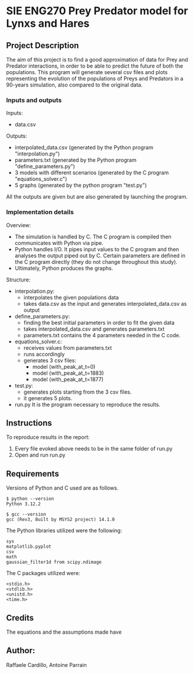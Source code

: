 # SIE ENG270 Prey Predator model for Lynxs and Hares

## Project Description

The aim of this project is to find a good approximation of data for Prey and Predator interactions, in order to be able to predict the future of both the populations.
This program will generate several csv files and plots representing the evolution of the populations of Preys and Predators in a 90-years simulation, also compared to the original data.

### Inputs and outputs

Inputs:
- data.csv 

Outputs:
- interpolated_data.csv (generated by the Python program "interpolation.py")
- parameters.txt (generated by the Python program "define_parameters.py")
- 3 models with different scenarios (generated by the C program "equations_solver.c")
- 5 graphs (generated by the python program "test.py")

All the outputs are given but are also generated by launching the program.

### Implementation details

Overview:
- The simulation is handled by C. The C program is compiled then communicates with Python via pipe.
- Python handles I/O. It pipes input values to the C program and then analyses the output piped out by C. Certain parameters are defined in the C program directly (they do not change throughout this study).
- Ultimately, Python produces the graphs.

Structure:
- interpolation.py:
    - interpolates the given populations data
    - takes data.csv as the input and generates interpolated_data.csv as output
- define_parameters.py:
    - finding the best initial parameters in order to fit the given data
    - takes interpolated_data.csv and generates parameters.txt
    - parameters.txt contains the 4 parameters needed in the C code.
- equations_solver.c:
    - receives values from parameters.txt
    - runs accordingly
    - generates 3 csv files:
      - model (with_peak_at_t=0)
      - model (with_peak_at_t=1883)
      - model (with_peak_at_t=1877)
- test.py:
    - generates plots starting from the 3 csv files.
    - it generates 5 plots.
- run.py
  It is the program necessary to reproduce the results.

## Instructions

To reproduce results in the report:
1. Every file evoked above needs to be in the same folder of run.py
2. Open and run run.py

## Requirements

Versions of Python and C used are as follows. 
```
$ python --version
Python 3.12.2

$ gcc --version
gcc (Rev3, Built by MSYS2 project) 14.1.0

```

The Python libraries utilized were the following:
``` 
sys
matplotlib.pyplot
csv
math
gaussian_filter1d from scipy.ndimage
```

The C packages utilized were:
```
<stdio.h>
<stdlib.h>
<unistd.h>
<time.h>
```


## Credits

The equations and the assumptions made have 

## Author:

Raffaele Cardillo, Antoine Parrain
